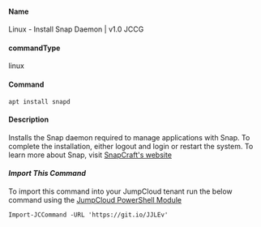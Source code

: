 #### Name

Linux - Install Snap Daemon | v1.0 JCCG

#### commandType

linux

#### Command

```
apt install snapd
```

#### Description

Installs the Snap daemon required to manage applications with Snap. To complete the installation, either logout and login or restart the system. To learn more about Snap, visit [SnapCraft's website](https://snapcraft.io/)

#### *Import This Command*

To import this command into your JumpCloud tenant run the below command using the [JumpCloud PowerShell Module](https://github.com/TheJumpCloud/support/wiki/Installing-the-JumpCloud-PowerShell-Module)

```
Import-JCCommand -URL 'https://git.io/JJLEv'
```
